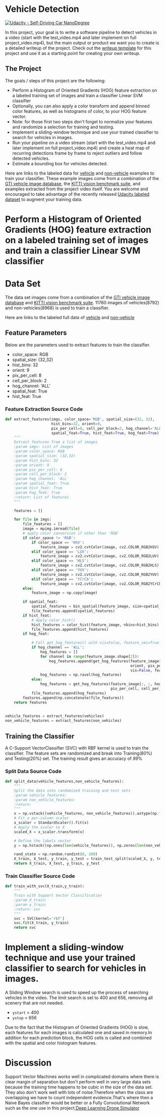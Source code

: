 # Vehicle Detection
[![Udacity - Self-Driving Car NanoDegree](https://s3.amazonaws.com/udacity-sdc/github/shield-carnd.svg)](http://www.udacity.com/drive)


In this project, your goal is to write a software pipeline to detect vehicles in a video (start with the test_video.mp4 and later implement on full project_video.mp4), but the main output or product we want you to create is a detailed writeup of the project.  Check out the [writeup template](https://github.com/udacity/CarND-Vehicle-Detection/blob/master/writeup_template.md) for this project and use it as a starting point for creating your own writeup.  



The Project
---

The goals / steps of this project are the following:

* Perform a Histogram of Oriented Gradients (HOG) feature extraction on a labeled training set of images and train a classifier Linear SVM classifier
* Optionally, you can also apply a color transform and append binned color features, as well as histograms of color, to your HOG feature vector. 
* Note: for those first two steps don't forget to normalize your features and randomize a selection for training and testing.
* Implement a sliding-window technique and use your trained classifier to search for vehicles in images.
* Run your pipeline on a video stream (start with the test_video.mp4 and later implement on full project_video.mp4) and create a heat map of recurring detections frame by frame to reject outliers and follow detected vehicles.
* Estimate a bounding box for vehicles detected.

Here are links to the labeled data for [vehicle](https://s3.amazonaws.com/udacity-sdc/Vehicle_Tracking/vehicles.zip) and [non-vehicle](https://s3.amazonaws.com/udacity-sdc/Vehicle_Tracking/non-vehicles.zip) examples to train your classifier.  These example images come from a combination of the [GTI vehicle image database](http://www.gti.ssr.upm.es/data/Vehicle_database.html), the [KITTI vision benchmark suite](http://www.cvlibs.net/datasets/kitti/), and examples extracted from the project video itself.   You are welcome and encouraged to take advantage of the recently released [Udacity labeled dataset](https://github.com/udacity/self-driving-car/tree/master/annotations) to augment your training data.  

# Perform a Histogram of Oriented Gradients (HOG) feature extraction on a labeled training set of images and train a classifier Linear SVM classifier
# Data Set
The data set images come from a combination of the [GTI vehicle image database](http://www.gti.ssr.upm.es/data/Vehicle_database.html) and [KITTI vision benchmark suite](http://www.cvlibs.net/datasets/kitti/). 
11760 images of vehicles(8792) and non-vehicles(8968) is used to train a classifier.

Here are links to the labeled full data of [vehicle](https://s3.amazonaws.com/udacity-sdc/Vehicle_Tracking/vehicles.zip) and [non-vehicle](https://s3.amazonaws.com/udacity-sdc/Vehicle_Tracking/non-vehicles.zip)


## Feature Parameters 
Below are the parameters used to extract features to train the classifier.
* color_space: RGB
* spatial_size: (32,32)
* hist_bins: 32
* orient: 9
* pix_per_cell: 8
* cell_per_block: 2
* hog_channel: 'ALL'
* spatial_feat: True
* hist_feat: True

### Feature Extraction Source Code
```python
def extract_features(imgs, color_space='RGB', spatial_size=(32, 32),
                     hist_bins=32, orient=9,
                     pix_per_cell=8, cell_per_block=2, hog_channel='ALL',
                     spatial_feat=True, hist_feat=True, hog_feat=True):
    """
    Extract features from a list of images
    :param imgs: List of images
    :param color_space: RGB
    :param spatial_size: (32,32)
    :param hist_bins: 32
    :param orient: 9
    :param pix_per_cell: 8
    :param cell_per_block: 2
    :param hog_channel: 'ALL'
    :param spatial_feat: True
    :param hist_feat: True
    :param hog_feat: True
    :return: List of features
    """

    features = []

    for file in imgs:
        file_features = []
        image = mpimg.imread(file)
        # apply color conversion if other than 'RGB'
        if color_space != 'RGB':
            if color_space == 'HSV':
                feature_image = cv2.cvtColor(image, cv2.COLOR_RGB2HSV)
            elif color_space == 'LUV':
                feature_image = cv2.cvtColor(image, cv2.COLOR_RGB2LUV)
            elif color_space == 'HLS':
                feature_image = cv2.cvtColor(image, cv2.COLOR_RGB2HLS)
            elif color_space == 'YUV':
                feature_image = cv2.cvtColor(image, cv2.COLOR_RGB2YUV)
            elif color_space == 'YCrCb':
                feature_image = cv2.cvtColor(image, cv2.COLOR_RGB2YCrCb)
        else:
            feature_image = np.copy(image)

        if spatial_feat:
            spatial_features = bin_spatial(feature_image, size=spatial_size)
            file_features.append(spatial_features)
        if hist_feat:
            # Apply color_hist()
            hist_features = color_hist(feature_image, nbins=hist_bins)
            file_features.append(hist_features)
        if hog_feat:

            # Call get_hog_features() with vis=False, feature_vec=True
            if hog_channel == 'ALL':
                hog_features = []
                for channel in range(feature_image.shape[2]):
                    hog_features.append(get_hog_features(feature_image[:, :, channel],
                                                         orient, pix_per_cell, cell_per_block,
                                                         vis=False, feature_vec=True))
                hog_features = np.ravel(hog_features)
            else:
                hog_features = get_hog_features(feature_image[:, :, hog_channel], orient,
                                                pix_per_cell, cell_per_block, vis=False, feature_vec=True)
            file_features.append(hog_features)
        features.append(np.concatenate(file_features))
    return features
    
    
vehicle_features = extract_features(vehicles)
non_vehicle_features = extract_features(non_vehicles)

```
## Training the Classifier
A C-Support VectorClassifier (SVC)  with RBF kernel is used to train the classifier.
The feature sets are randomized and break into Training(80%) and Testing(20%) set.
The training result  gives an accuracy of *99*%

### Split Data Source Code
```python
def split_data(vehicle_features,non_vehicle_features):
    """
    Split the data into randomized training and test sets
    :param vehicle_features:
    :param non_vehicle_features:
    :return:
    """
    x = np.vstack((vehicle_features, non_vehicle_features)).astype(np.float64)
    # Fit a per-column scaler
    x_scaler = StandardScaler().fit(x)
    # Apply the scaler to X
    scaled_X = x_scaler.transform(x)

    # Define the labels vector
    y = np.hstack((np.ones(len(vehicle_features)), np.zeros(len(non_vehicle_features))))

    rand_state = np.random.randint(0, 100)
    X_train, X_test, y_train, y_test = train_test_split(scaled_X, y, test_size=0.2, random_state=rand_state)
    return X_train, X_test, y_train, y_test
```

### Train Classifier Source Code
```python
def train_with_svc(X_train,y_train):
    """
    Train with Support Vector Classification
    :param X_train:
    :param y_train:
    :return: svc
    """
    svc = SVC(kernel='rbf')
    svc.fit(X_train, y_train)
    return svc
```
# Implement a sliding-window technique and use your trained classifier to search for vehicles in images.
 A Sliding Window search is used to speed up the process of searching vehicles in the video.
 The limit search is set to 400 and 656, removing all scenery that are not needed.
* `ystart` = 400
* `ystop` = 656

Due to the fact that the  Histogram of Oriented Gradients (HOG) is slow,
each features for each images is calculated one and saved in memory.In
addition for each prediction block, the HOG cells is called and combined
with the spatial and color histogram features.





# Discussion
Support Vector Machines works well in complicated domains where there is
clear margin of separation but don't perform well in very large data sets
because the training time happens to be cubic in the size of the data set.
They also don't work well with lots of noise.Therefore when the class are
overlapping we have to count independent evidence.That's where then a Naive
Bayes classifier would be better or a Fully Convolutional Network such as
the one use in this project,[Deep Learning Drone Simulator](https://github.com/fouliex/DeepLearningDroneSimulator)
